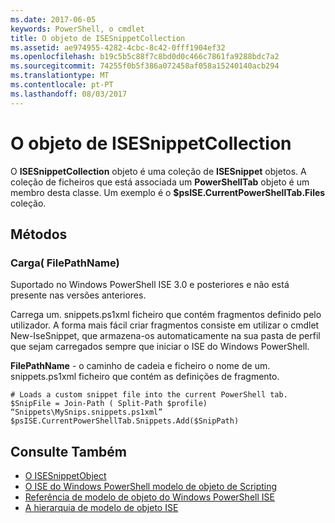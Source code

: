 ```yaml
---
ms.date: 2017-06-05
keywords: PowerShell, o cmdlet
title: O objeto de ISESnippetCollection
ms.assetid: ae974955-4282-4cbc-8c42-0fff1904ef32
ms.openlocfilehash: b19c5b5c88f7c8bd0d0c466c7861fa9288bdc7a2
ms.sourcegitcommit: 74255f0b5f386a072458af058a15240140acb294
ms.translationtype: MT
ms.contentlocale: pt-PT
ms.lasthandoff: 08/03/2017
---
```

# <a name="the-isesnippetcollection-object"></a>O objeto de ISESnippetCollection
  O **ISESnippetCollection** objeto é uma coleção de **ISESnippet** objetos. A coleção de ficheiros que está associada um **PowerShellTab** objeto é um membro desta classe. Um exemplo é o **$psISE.CurrentPowerShellTab.Files** coleção.

## <a name="methods"></a>Métodos

### <a name="load-filepathname-"></a>Carga\( FilePathName\)
  Suportado no Windows PowerShell ISE 3.0 e posteriores e não está presente nas versões anteriores. 

 Carrega um. snippets.ps1xml ficheiro que contém fragmentos definido pelo utilizador. A forma mais fácil criar fragmentos consiste em utilizar o cmdlet New-IseSnippet, que armazena-os automaticamente na sua pasta de perfil que sejam carregados sempre que iniciar o ISE do Windows PowerShell.

 **FilePathName** - o caminho de cadeia e ficheiro o nome de um. snippets.ps1xml ficheiro que contém as definições de fragmento.

```
# Loads a custom snippet file into the current PowerShell tab.
$SnipFile = Join-Path ( Split-Path $profile) “Snippets\MySnips.snippets.ps1xml” $psISE.CurrentPowerShellTab.Snippets.Add($SnipPath)

```

## <a name="see-also"></a>Consulte Também
- [O ISESnippetObject](The-ISESnippetObject.md) 
- [O ISE do Windows PowerShell modelo de objeto de Scripting](The-Windows-PowerShell-ISE-Scripting-Object-Model.md) 
- [Referência de modelo de objeto do Windows PowerShell ISE](Windows-PowerShell-ISE-Object-Model-Reference.md) 
- [A hierarquia de modelo de objeto ISE](The-ISE-Object-Model-Hierarchy.md)

  
